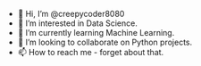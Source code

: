 - 👋 Hi, I’m @creepycoder8080
- 👀 I’m interested in Data Science.
- 🌱 I’m currently learning Machine Learning. 
- 💞️ I’m looking to collaborate on Python projects.
- 📫 How to reach me - forget about that. 

<!---
creepycoder8080/creepycoder8080 is a ✨ special ✨ repository because its `README.md` (this file) appears on your GitHub profile.
You can click the Preview link to take a look at your changes.
--->
